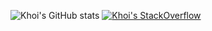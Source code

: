 ![Khoi's GitHub stats](https://github-readme-stats.vercel.app/api?username=ngu-khoi&count_private=true&show_icons=true&theme=dracula)
[![Khoi's StackOverflow](https://github-readme-stackoverflow.vercel.app/?userID=18489845)](https://stackoverflow.com/users/18489845/ngu-khoi)
